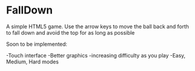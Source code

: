 FallDown
========

A simple HTML5 game. Use the arrow keys to move the ball back and forth to fall down and avoid the top for as long as possible

Soon to be implemented:

-Touch interface
-Better graphics
-increasing difficulty as you play
-Easy, Medium, Hard modes

